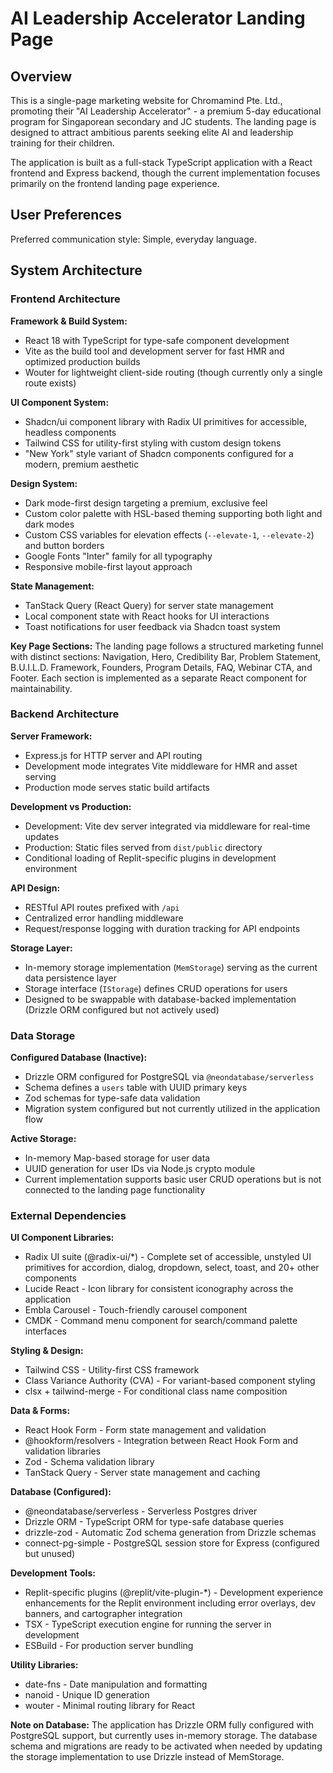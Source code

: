 # AI Leadership Accelerator Landing Page

## Overview

This is a single-page marketing website for Chromamind Pte. Ltd., promoting their "AI Leadership Accelerator" - a premium 5-day educational program for Singaporean secondary and JC students. The landing page is designed to attract ambitious parents seeking elite AI and leadership training for their children.

The application is built as a full-stack TypeScript application with a React frontend and Express backend, though the current implementation focuses primarily on the frontend landing page experience.

## User Preferences

Preferred communication style: Simple, everyday language.

## System Architecture

### Frontend Architecture

**Framework & Build System:**
- React 18 with TypeScript for type-safe component development
- Vite as the build tool and development server for fast HMR and optimized production builds
- Wouter for lightweight client-side routing (though currently only a single route exists)

**UI Component System:**
- Shadcn/ui component library with Radix UI primitives for accessible, headless components
- Tailwind CSS for utility-first styling with custom design tokens
- "New York" style variant of Shadcn components configured for a modern, premium aesthetic

**Design System:**
- Dark mode-first design targeting a premium, exclusive feel
- Custom color palette with HSL-based theming supporting both light and dark modes
- Custom CSS variables for elevation effects (`--elevate-1`, `--elevate-2`) and button borders
- Google Fonts "Inter" family for all typography
- Responsive mobile-first layout approach

**State Management:**
- TanStack Query (React Query) for server state management
- Local component state with React hooks for UI interactions
- Toast notifications for user feedback via Shadcn toast system

**Key Page Sections:**
The landing page follows a structured marketing funnel with distinct sections: Navigation, Hero, Credibility Bar, Problem Statement, B.U.I.L.D. Framework, Founders, Program Details, FAQ, Webinar CTA, and Footer. Each section is implemented as a separate React component for maintainability.

### Backend Architecture

**Server Framework:**
- Express.js for HTTP server and API routing
- Development mode integrates Vite middleware for HMR and asset serving
- Production mode serves static build artifacts

**Development vs Production:**
- Development: Vite dev server integrated via middleware for real-time updates
- Production: Static files served from `dist/public` directory
- Conditional loading of Replit-specific plugins in development environment

**API Design:**
- RESTful API routes prefixed with `/api`
- Centralized error handling middleware
- Request/response logging with duration tracking for API endpoints

**Storage Layer:**
- In-memory storage implementation (`MemStorage`) serving as the current data persistence layer
- Storage interface (`IStorage`) defines CRUD operations for users
- Designed to be swappable with database-backed implementation (Drizzle ORM configured but not actively used)

### Data Storage

**Configured Database (Inactive):**
- Drizzle ORM configured for PostgreSQL via `@neondatabase/serverless`
- Schema defines a `users` table with UUID primary keys
- Zod schemas for type-safe data validation
- Migration system configured but not currently utilized in the application flow

**Active Storage:**
- In-memory Map-based storage for user data
- UUID generation for user IDs via Node.js crypto module
- Current implementation supports basic user CRUD operations but is not connected to the landing page functionality

### External Dependencies

**UI Component Libraries:**
- Radix UI suite (@radix-ui/*) - Complete set of accessible, unstyled UI primitives for accordion, dialog, dropdown, select, toast, and 20+ other components
- Lucide React - Icon library for consistent iconography across the application
- Embla Carousel - Touch-friendly carousel component
- CMDK - Command menu component for search/command palette interfaces

**Styling & Design:**
- Tailwind CSS - Utility-first CSS framework
- Class Variance Authority (CVA) - For variant-based component styling
- clsx + tailwind-merge - For conditional class name composition

**Data & Forms:**
- React Hook Form - Form state management and validation
- @hookform/resolvers - Integration between React Hook Form and validation libraries
- Zod - Schema validation library
- TanStack Query - Server state management and caching

**Database (Configured):**
- @neondatabase/serverless - Serverless Postgres driver
- Drizzle ORM - TypeScript ORM for type-safe database queries
- drizzle-zod - Automatic Zod schema generation from Drizzle schemas
- connect-pg-simple - PostgreSQL session store for Express (configured but unused)

**Development Tools:**
- Replit-specific plugins (@replit/vite-plugin-*) - Development experience enhancements for the Replit environment including error overlays, dev banners, and cartographer integration
- TSX - TypeScript execution engine for running the server in development
- ESBuild - For production server bundling

**Utility Libraries:**
- date-fns - Date manipulation and formatting
- nanoid - Unique ID generation
- wouter - Minimal routing library for React

**Note on Database:**
The application has Drizzle ORM fully configured with PostgreSQL support, but currently uses in-memory storage. The database schema and migrations are ready to be activated when needed by updating the storage implementation to use Drizzle instead of MemStorage.